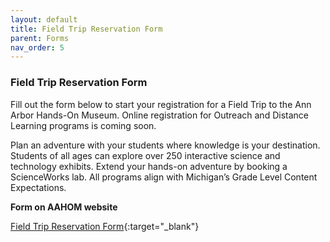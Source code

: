 ```yaml
---
layout: default
title: Field Trip Reservation Form
parent: Forms
nav_order: 5
---
```


### Field Trip Reservation Form


Fill out the form below to start your registration for a Field Trip to the Ann Arbor Hands-On Museum. Online registration for Outreach and Distance Learning programs is coming soon.

Plan an adventure with your students where knowledge is your destination. Students of all ages can explore over 250 interactive science and technology exhibits. Extend your hands-on adventure by booking a ScienceWorks lab. All programs align with Michigan’s Grade Level Content Expectations.

**Form on AAHOM website**

[Field Trip Reservation Form](https://www.aahom.org/form/field-trip-reservation-form){:target="_blank"}
